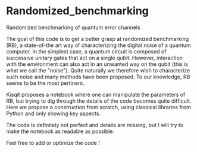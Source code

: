 # Randomized_benchmarking
Randomized benchmarking of quantum error channels

The goal of this code is to get a better grasp at randomized benchmarking (RB), a state-of-the art way of characterizing 
the digital noise of a quantum computer. In the simplest case, a quantum circuit is composed of successive unitary gates that
act on a single qubit. However, interaction with the environment can also act in an unwanted way on the qubit (this is what
we call the "noise"). Quite naturally we therefore wish to characterize such noise and many methods have been proposed. To our
knowledge, RB seems to be the most pertinent. 

Kisqit proposes a notebook where one can manipulate the parameters of RB, but trying to dig through the details of the code 
becomes quite difficult. Here we propose a construction from scratch, using classical libraries from Python and only showing
key aspects.

The code is definitely not perfect and details are missing, but I will try to make the notebook as readable as possible.


Feel free to add or optimize the code !

